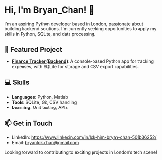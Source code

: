 # Hi, I'm Bryan_Chan! 👋

I'm an aspiring Python developer based in London, passionate about building backend solutions. I'm currently seeking opportunities to apply my skills in Python, SQLite, and data processing.

## 🌟 Featured Project
- **[Finance Tracker (Backend)](https://github.com/your-username/finance-tracker-backend)**: A console-based Python app for tracking expenses, with SQLite for storage and CSV export capabilities.

## 💻 Skills
- **Languages**: Python, Matlab
- **Tools**: SQLite, Git, CSV handling
- **Learning**: Unit testing, APIs

## 📫 Get in Touch
- LinkedIn: https://www.linkedin.com/in/lok-him-bryan-chan-501b36252/
- Email: bryanlok.chan@gmail.com

Looking forward to contributing to exciting projects in London’s tech scene!
